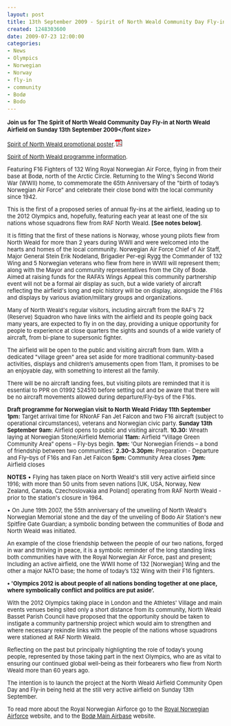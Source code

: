 ```yaml
---
layout: post
title: 13th September 2009 - Spirit of North Weald Community Day Fly-in
created: 1248303600
date: 2009-07-23 12:00:00
categories:
- News
- Olympics
- Norwegian
- Norway
- fly-in
- community
- Bodø
- Bodo
---
```

<strong><font size="2">Join us for The Spirit of North Weald Community Day Fly-in at North Weald Airfield on Sunday 13th September 2009</font size></strong>

<a href="/sites/default/files/documents/Spirit_of_North_Weald_Leaflet.pdf">Spirit of North Weald promotional poster</a>.<img src="/images/pdficon_small.gif">

<a href="/images/North_Weald_4_Page_Programme_2copy.jpg">Spirit of North Weald programme information</a>.

Featuring F16 Fighters of 132 Wing Royal Norwegian Air Force, flying in from their base at Bodø, north of the Arctic Circle. Returning to the Wing's Second World War (WWII) home, to commemorate the 65th Anniversary of the "birth of today’s Norwegian Air Force" and celebrate their close bond with the local community since 1942.

This is the first of a proposed series of annual fly-ins at the airfield, leading up to the 2012 Olympics and, hopefully, featuring each year at least one of the six nations whose squadrons flew from RAF North Weald. <strong>[See notes below]</strong>.

It is fitting that the first of these nations is Norway, whose young pilots flew from North Weald for more than 2 years during WWII and were welcomed into the hearts and homes of the local community. Norwegian Air Force Chief of Air Staff, Major General Stein Erik Nodeland, Brigadier Per-egi Rygg the Commander of 132 Wing and 5 Norwegian veterans who flew from here in WWII will represent them; along with the Mayor and community representatives from the City of Bodø.
Aimed at raising funds for the RAFA’s Wings Appeal this community partnership event will not be a formal air display as such, but a wide variety of aircraft reflecting the airfield's long and epic history will be on display, alongside the F16s and displays by various aviation/military groups and organizations.

Many of North Weald's regular visitors, including aircraft from the RAF’s 72 (Reserve) Squadron who have links with the airfield and its people going back many years, are expected to fly in on the day, providing a unique opportunity for people to experience at close quarters the sights and sounds of a wide variety of aircraft, from bi-plane to supersonic fighter.

The airfield will be open to the public and visiting aircraft from 9am. With a dedicated "village green" area set aside for more traditional community-based activities, displays and children’s amusements open from 11am, it promises to be an enjoyable day, with something to interest all the family.

There will be no aircraft landing fees, but visiting pilots are reminded that it is essential to PPR on 01992 524510 before setting out and be aware that there will be no aircraft movements allowed during departure/Fly-bys of the F16s.

<strong>Draft programme for Norwegian visit to North Weald</strong>
<strong>Friday 11th September</strong>
<strong>1pm:</strong> Target arrival time for RNorAF Fan Jet Falcon and two F16 aircraft (subject to operational circumstances), veterans and Norwegian civic party.
<strong>Sunday 13th September</strong>
<strong>9am:</strong> Airfield opens to public and visiting aircraft.
<strong>10.30:</strong> Wreath laying at Norwegian Stone/Airfield Memorial
<strong>11am:</strong> Airfield “Village Green Community Area” opens – Fly-bys begin.
<strong>1pm:</strong> 'Our Norwegian Friends – a bond of friendship between two communities’.
<strong>2.30–3.30pm:</strong> Preparation - Departure and Fly–bys of F16s and Fan Jet Falcon
<strong>5pm:</strong> Community Area closes
<strong>7pm:</strong> Airfield closes

<strong>NOTES</strong>
• Flying has taken place on North Weald's still very active airfield since 1916; with more than 50 units from seven nations [UK, USA, Norway, New Zealand, Canada, Czechoslovakia and Poland] operating from RAF North Weald - prior to the station's closure in 1964.

• On June 19th 2007, the 55th anniversary of the unveiling of North Weald's Norwegian Memorial stone and the day of the unveiling of Bodo Air Station's new Spitfire Gate Guardian; a symbolic bonding between the communities of Bodø and North Weald was initiated.

An example of the close friendship between the people of our two nations, forged in war and thriving in peace, it is a symbolic reminder of the long standing links both communities have with the Royal Norwegian Air Force, past and present; Including an active airfield, one the WWII home of 132 [Norwegian] Wing and the other a major NATO base; the home of today’s 132 Wing with their F16 fighters.

<strong>• 'Olympics 2012 is about people of all nations bonding together at one place, where symbolically conflict and politics are put aside’.</strong>

With the 2012 Olympics taking place in London and the Athletes' Village and main events venues being sited only a short distance from its community, North Weald Basset Parish Council have proposed that the opportunity should be taken to instigate a community partnership project which would aim to strengthen and where necessary rekindle links with the people of the nations whose squadrons were stationed at RAF North Weald.

Reflecting on the past but principally highlighting the role of today’s young people, represented by those taking part in the next Olympics, who are as vital to ensuring our continued global well-being as their forbearers who flew from North Weald more than 60 years ago.

The intention is to launch the project at the North Weald Airfield Community Open Day and Fly-in being held at the still very active airfield on Sunday 13th September.

To read more about the Royal Norwegian Airforce go to the <a href="http://www.mil.no/luft/start/RNoAF/">Royal Norwegian Airforce</a> website, and to the <a href="http://www.mil.no/luft/start/RNoAF/station_overview/article.jhtml?articleID=103953">Bodø Main Airbase</a> website.
